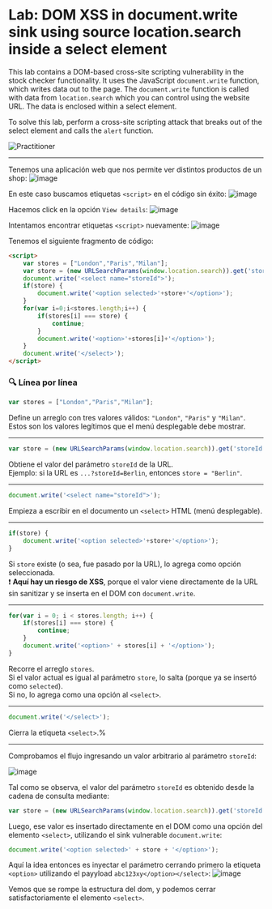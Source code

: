 # Lab: DOM XSS in document.write sink using source location.search inside a select element

This lab contains a DOM-based cross-site scripting vulnerability in the stock checker functionality. It uses the JavaScript `document.write` function, which writes data out to the page. The `document.write` function is called with data from `location.search` which you can control using the website URL. The data is enclosed within a select element.

To solve this lab, perform a cross-site scripting attack that breaks out of the select element and calls the `alert` function.  

![Practitioner](https://img.shields.io/badge/level-Practitioner-blue)


---

Tenemos una aplicación web que nos permite ver distintos productos de un shop:
![image](https://github.com/user-attachments/assets/e0f1fb0d-6d0b-4f4d-99e3-4d1ea9b189f7)

En este caso buscamos etiquetas `<script>` en el código sin éxito:
![image](https://github.com/user-attachments/assets/d942cdcc-af38-4cbe-91a6-3c2d52bd5147)

Hacemos click en la opción `View details`:
![image](https://github.com/user-attachments/assets/19a2816f-93c3-4fcc-9d05-9de39de29fa3)

Intentamos encontrar etiquetas `<script>` nuevamente:
![image](https://github.com/user-attachments/assets/e6b1f4b8-6169-435a-9049-d45d1376e32a)

Tenemos el siguiente fragmento de código:
```html
<script>
    var stores = ["London","Paris","Milan"];
    var store = (new URLSearchParams(window.location.search)).get('storeId');
    document.write('<select name="storeId">');
    if(store) {
        document.write('<option selected>'+store+'</option>');
    }
    for(var i=0;i<stores.length;i++) {
        if(stores[i] === store) {
            continue;
        }
        document.write('<option>'+stores[i]+'</option>');
    }
    document.write('</select>');
</script>
```

### 🔍 Línea por línea

```javascript
var stores = ["London","Paris","Milan"];
```

Define un arreglo con tres valores válidos: `"London"`, `"Paris"` y `"Milan"`.  
Estos son los valores legítimos que el menú desplegable debe mostrar.

---

```javascript
var store = (new URLSearchParams(window.location.search)).get('storeId');
```

Obtiene el valor del parámetro `storeId` de la URL.  
Ejemplo: si la URL es `...?storeId=Berlin`, entonces `store = "Berlin"`.

---

```javascript
document.write('<select name="storeId">');
```

Empieza a escribir en el documento un `<select>` HTML (menú desplegable).

---

```javascript
if(store) {
    document.write('<option selected>'+store+'</option>');
}
```

Si `store` existe (o sea, fue pasado por la URL), lo agrega como opción seleccionada.  
❗️ **Aquí hay un riesgo de XSS**, porque el valor viene directamente de la URL sin sanitizar y se inserta en el DOM con `document.write`.

---

```javascript
for(var i = 0; i < stores.length; i++) {
    if(stores[i] === store) {
        continue;
    }
    document.write('<option>' + stores[i] + '</option>');
}
```

Recorre el arreglo `stores`.  
Si el valor actual es igual al parámetro `store`, lo salta (porque ya se insertó como `selected`).  
Si no, lo agrega como una opción al `<select>`.

---

```javascript
document.write('</select>');
```

Cierra la etiqueta `<select>`.%  

---


Comprobamos el flujo ingresando un valor arbitrario al parámetro `storeId`:

![image](https://github.com/user-attachments/assets/32f3bfac-a83a-4e56-9cb2-ab6c90cdd18e)

Tal como se observa, el valor del parámetro `storeId` es obtenido desde la cadena de consulta mediante:
```js
var store = (new URLSearchParams(window.location.search)).get('storeId');
```
Luego, ese valor es insertado directamente en el DOM como una opción del elemento `<select>`, utilizando el sink vulnerable `document.write`:
```js
document.write('<option selected>' + store + '</option>');
```

Aquí la idea entonces es inyectar el parámetro cerrando primero la etiqueta `<option>` utilizando el payyload `abc123xy</option></select>`:
![image](https://github.com/user-attachments/assets/1de3c398-4609-4cfd-8c0f-d2bd41a8be0c)

Vemos que se rompe la estructura del dom, y podemos cerrar satisfactoriamente el elemento `<select>`.







